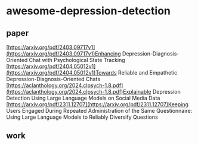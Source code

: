 # awesome-depression-detection
## paper
[https://arxiv.org/pdf/2403.09717v1](https://arxiv.org/pdf/2403.09717v1)Enhancing Depression-Diagnosis-Oriented Chat with Psychological State Tracking
[https://arxiv.org/pdf/2404.05012v1](https://arxiv.org/pdf/2404.05012v1)Towards Reliable and Empathetic Depression-Diagnosis-Oriented Chats
[https://aclanthology.org/2024.clpsych-1.8.pdf](https://aclanthology.org/2024.clpsych-1.8.pdf)Explainable Depression Detection Using Large Language Models on Social Media Data
[https://arxiv.org/pdf/2311.12707](https://arxiv.org/pdf/2311.12707)Keeping Users Engaged During Repeated Administration of the Same Questionnaire: Using Large Language Models to Reliably Diversify Questions
[]()
[]()
[]()
[]()
## work
